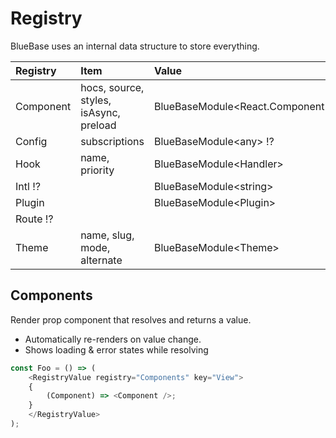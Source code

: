 # Registry

BlueBase uses an internal data structure to store everything.

| Registry | Item | Value |
| :--- | :--- | :--- |
| Component | hocs, source, styles, isAsync, preload | BlueBaseModule&lt;React.Component&gt; |
| Config | subscriptions | BlueBaseModule&lt;any&gt; ⁉️ |
| Hook | name, priority | BlueBaseModule&lt;Handler&gt; |
| Intl ⁉️ |  | BlueBaseModule&lt;string&gt; |
| Plugin |  | BlueBaseModule&lt;Plugin&gt; |
| Route ⁉️ |  |  |
| Theme | name, slug, mode, alternate | BlueBaseModule&lt;Theme&gt; |



## Components

Render prop component that resolves and returns a value. 

* Automatically re-renders on value change.
* Shows loading & error states while resolving

```typescript
const Foo = () => (
    <RegistryValue registry="Components" key="View">
    {
        (Component) => <Component />; 
    }
    </RegistryValue>
);
```



